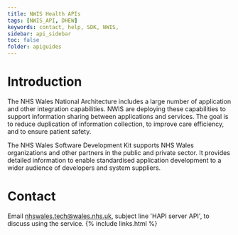 ```yaml
---
title: NWIS Health APIs
tags: [NWIS_API, DHEW]
keywords: contact, help, SDK, NWIS, 
sidebar: api_sidebar
toc: false
folder: apiguides
---
```


# Introduction 
The NHS Wales National Architecture includes a large number of application and other integration capabilities. NWIS are deploying these capabilities to support information sharing between applications and services. The goal is to reduce duplication of information collection, to improve care efficiency, and to ensure patient safety.  


The NHS Wales Software Development Kit supports NHS Wales organizations and other partners in the public and private sector. It provides detailed information to enable standardised application development to a wider audience of developers and system suppliers. 

# Contact

Email nhswales.tech@wales.nhs.uk, subject line 'HAPI server API', to discuss using the service.
{% include links.html %}